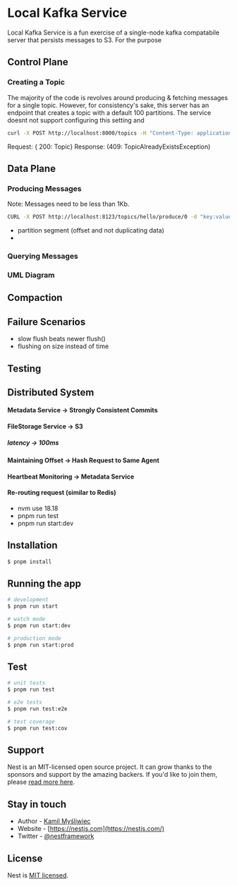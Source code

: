 # Local Kafka Service

Local Kafka Service is a fun exercise of a single-node kafka compatabile server that persists messages to S3. For the purpose

## Control Plane
### Creating a Topic
The majority of the code is revolves around producing & fetching messages for a single topic. However, for consistency's sake, this server has an endpoint that creates a topic with a default 100 partitions. The service doesnt not support configuring this setting and 

```bash
curl -X POST http://localhost:8000/topics -H "Content-Type: application/json" -d '{"name":"hello"}'
```
Request: { 200: Topic}
Response: (409: TopicAlreadyExistsException)

## Data Plane
### Producing Messages

Note: Messages need to be less than 1Kb.

```bash
CURL -X POST http://localhost:8123/topics/hello/produce/0 -d "key:value"
```

- partition segment (offset and not duplicating data)
- 


### Querying Messages


### UML Diagram


## Compaction

## Failure Scenarios
- slow flush beats newer flush()
- flushing on size instead of time

## Testing

## Distributed System
#### Metadata Service -> Strongly Consistent Commits
#### FileStorage Service -> S3
##### latency -> 100ms
#### Maintaining Offset -> Hash Request to Same Agent
#### Heartbeat Monitoring -> Metadata Service
#### Re-routing request (similar to Redis)


- nvm use 18.18
- pnpm run test
- pnpm run start:dev

## Installation

```bash
$ pnpm install
```

## Running the app

```bash
# development
$ pnpm run start

# watch mode
$ pnpm run start:dev

# production mode
$ pnpm run start:prod
```

## Test

```bash
# unit tests
$ pnpm run test

# e2e tests
$ pnpm run test:e2e

# test coverage
$ pnpm run test:cov
```

## Support

Nest is an MIT-licensed open source project. It can grow thanks to the sponsors and support by the amazing backers. If you'd like to join them, please [read more here](https://docs.nestjs.com/support).

## Stay in touch

- Author - [Kamil Myśliwiec](https://kamilmysliwiec.com)
- Website - [https://nestjs.com](https://nestjs.com/)
- Twitter - [@nestframework](https://twitter.com/nestframework)

## License

Nest is [MIT licensed](LICENSE).
